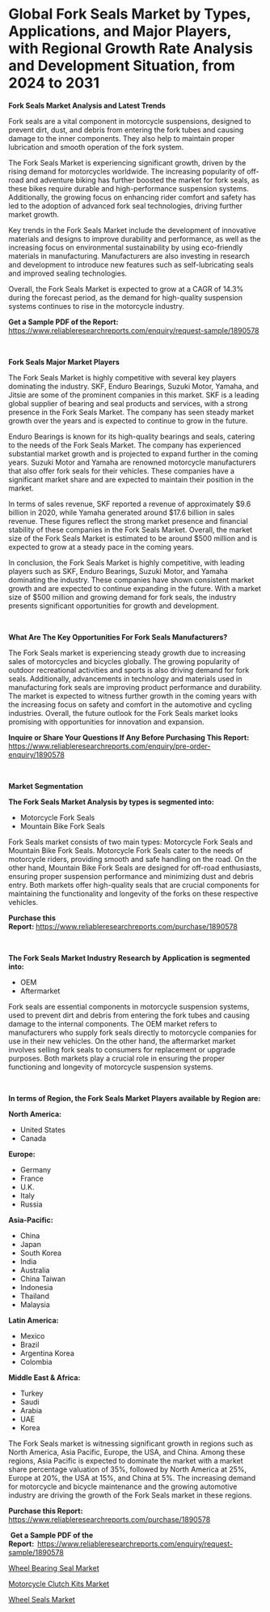 <p><h1>Global Fork Seals Market by Types, Applications, and Major Players, with Regional Growth Rate Analysis and Development Situation, from 2024 to 2031</h1></p><p><strong>Fork Seals Market Analysis and Latest Trends</strong></p>
<p><p>Fork seals are a vital component in motorcycle suspensions, designed to prevent dirt, dust, and debris from entering the fork tubes and causing damage to the inner components. They also help to maintain proper lubrication and smooth operation of the fork system.</p><p>The Fork Seals Market is experiencing significant growth, driven by the rising demand for motorcycles worldwide. The increasing popularity of off-road and adventure biking has further boosted the market for fork seals, as these bikes require durable and high-performance suspension systems. Additionally, the growing focus on enhancing rider comfort and safety has led to the adoption of advanced fork seal technologies, driving further market growth.</p><p>Key trends in the Fork Seals Market include the development of innovative materials and designs to improve durability and performance, as well as the increasing focus on environmental sustainability by using eco-friendly materials in manufacturing. Manufacturers are also investing in research and development to introduce new features such as self-lubricating seals and improved sealing technologies.</p><p>Overall, the Fork Seals Market is expected to grow at a CAGR of 14.3% during the forecast period, as the demand for high-quality suspension systems continues to rise in the motorcycle industry.</p></p>
<p><strong>Get a Sample PDF of the Report:&nbsp;</strong> <a href="https://www.reliableresearchreports.com/enquiry/request-sample/1890578">https://www.reliableresearchreports.com/enquiry/request-sample/1890578</a></p>
<p>&nbsp;</p>
<p><strong>Fork Seals Major Market Players</strong></p>
<p><p>The Fork Seals Market is highly competitive with several key players dominating the industry. SKF, Enduro Bearings, Suzuki Motor, Yamaha, and Jitsie are some of the prominent companies in this market. SKF is a leading global supplier of bearing and seal products and services, with a strong presence in the Fork Seals Market. The company has seen steady market growth over the years and is expected to continue to grow in the future.</p><p>Enduro Bearings is known for its high-quality bearings and seals, catering to the needs of the Fork Seals Market. The company has experienced substantial market growth and is projected to expand further in the coming years. Suzuki Motor and Yamaha are renowned motorcycle manufacturers that also offer fork seals for their vehicles. These companies have a significant market share and are expected to maintain their position in the market.</p><p>In terms of sales revenue, SKF reported a revenue of approximately $9.6 billion in 2020, while Yamaha generated around $17.6 billion in sales revenue. These figures reflect the strong market presence and financial stability of these companies in the Fork Seals Market. Overall, the market size of the Fork Seals Market is estimated to be around $500 million and is expected to grow at a steady pace in the coming years.</p><p>In conclusion, the Fork Seals Market is highly competitive, with leading players such as SKF, Enduro Bearings, Suzuki Motor, and Yamaha dominating the industry. These companies have shown consistent market growth and are expected to continue expanding in the future. With a market size of $500 million and growing demand for fork seals, the industry presents significant opportunities for growth and development.</p></p>
<p>&nbsp;</p>
<p><strong>What Are The Key Opportunities For Fork Seals Manufacturers?</strong></p>
<p><p>The Fork Seals market is experiencing steady growth due to increasing sales of motorcycles and bicycles globally. The growing popularity of outdoor recreational activities and sports is also driving demand for fork seals. Additionally, advancements in technology and materials used in manufacturing fork seals are improving product performance and durability. The market is expected to witness further growth in the coming years with the increasing focus on safety and comfort in the automotive and cycling industries. Overall, the future outlook for the Fork Seals market looks promising with opportunities for innovation and expansion.</p></p>
<p><strong>Inquire or Share Your Questions If Any Before Purchasing This Report:</strong> <a href="https://www.reliableresearchreports.com/enquiry/pre-order-enquiry/1890578">https://www.reliableresearchreports.com/enquiry/pre-order-enquiry/1890578</a></p>
<p>&nbsp;</p>
<p><strong>Market Segmentation</strong></p>
<p><strong>The Fork Seals Market Analysis by types is segmented into:</strong></p>
<p><ul><li>Motorcycle Fork Seals</li><li>Mountain Bike Fork Seals</li></ul></p>
<p><p>Fork Seals market consists of two main types: Motorcycle Fork Seals and Mountain Bike Fork Seals. Motorcycle Fork Seals cater to the needs of motorcycle riders, providing smooth and safe handling on the road. On the other hand, Mountain Bike Fork Seals are designed for off-road enthusiasts, ensuring proper suspension performance and minimizing dust and debris entry. Both markets offer high-quality seals that are crucial components for maintaining the functionality and longevity of the forks on these respective vehicles.</p></p>
<p><strong>Purchase this Report:&nbsp;</strong><a href="https://www.reliableresearchreports.com/purchase/1890578">https://www.reliableresearchreports.com/purchase/1890578</a></p>
<p>&nbsp;</p>
<p><strong>The Fork Seals Market Industry Research by Application is segmented into:</strong></p>
<p><ul><li>OEM</li><li>Aftermarket</li></ul></p>
<p><p>Fork seals are essential components in motorcycle suspension systems, used to prevent dirt and debris from entering the fork tubes and causing damage to the internal components. The OEM market refers to manufacturers who supply fork seals directly to motorcycle companies for use in their new vehicles. On the other hand, the aftermarket market involves selling fork seals to consumers for replacement or upgrade purposes. Both markets play a crucial role in ensuring the proper functioning and longevity of motorcycle suspension systems.</p></p>
<p>&nbsp;</p>
<p><strong>In terms of Region, the Fork Seals Market Players available by Region are:</strong></p>
<p>
    <p> <strong> North America: </strong>
        <ul>
            <li>United States</li>
            <li>Canada</li>
        </ul>
        </p> 
    <p> <strong> Europe: </strong>
        <ul>
            <li>Germany</li>
            <li>France</li>
            <li>U.K.</li>
            <li>Italy</li>
            <li>Russia</li>
        </ul>
        </p> 
    <p> <strong> Asia-Pacific: </strong>
        <ul>
            <li>China</li>
            <li>Japan</li>
            <li>South Korea</li>
            <li>India</li>
            <li>Australia</li>
            <li>China Taiwan</li>
            <li>Indonesia</li>
            <li>Thailand</li>
            <li>Malaysia</li>
        </ul>
        </p> 
    <p> <strong> Latin America: </strong>
        <ul>
            <li>Mexico</li>
            <li>Brazil</li>
            <li>Argentina Korea</li>
            <li>Colombia</li>
        </ul>
        </p> 
    <p> <strong> Middle East & Africa: </strong>
        <ul>
            <li>Turkey</li>
            <li>Saudi</li>
            <li>Arabia</li>
            <li>UAE</li>
            <li>Korea</li>
        </ul>
    </p>
    </p>
<p><p>The Fork Seals market is witnessing significant growth in regions such as North America, Asia Pacific, Europe, the USA, and China. Among these regions, Asia Pacific is expected to dominate the market with a market share percentage valuation of 35%, followed by North America at 25%, Europe at 20%, the USA at 15%, and China at 5%. The increasing demand for motorcycle and bicycle maintenance and the growing automotive industry are driving the growth of the Fork Seals market in these regions.</p></p>
<p><strong>Purchase this Report: </strong><a href="https://www.reliableresearchreports.com/purchase/1890578">https://www.reliableresearchreports.com/purchase/1890578</a></p>
<p>&nbsp;<strong>Get a Sample PDF of the Report:&nbsp;&nbsp;</strong><a href="https://www.reliableresearchreports.com/enquiry/request-sample/1890578">https://www.reliableresearchreports.com/enquiry/request-sample/1890578</a></p>
<p><strong></strong></p>
<p><p><a href="https://github.com/nicholepatriciadoylenwnrjr0/Market-Research-Report-List-1/blob/main/wheel-bearing-seal-market.md">Wheel Bearing Seal Market</a></p><p><a href="https://github.com/wwwkeltoum/Market-Research-Report-List-2/blob/main/motorcycle-clutch-kits-market.md">Motorcycle Clutch Kits Market</a></p><p><a href="https://github.com/gamblestampleyjenny50m5sl6/Market-Research-Report-List-1/blob/main/wheel-seals-market.md">Wheel Seals Market</a></p></p>